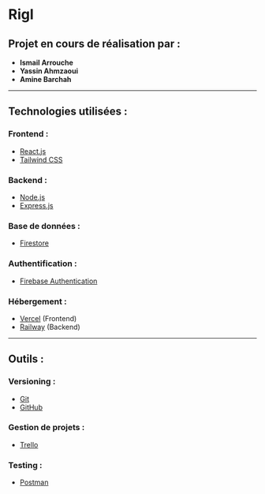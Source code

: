 # Rigl

## Projet en cours de réalisation par :
- **Ismail Arrouche**  
- **Yassin Ahmzaoui**  
- **Amine Barchah**  

---

## Technologies utilisées :  

### **Frontend :**  
- [React.js](https://reactjs.org/)  
- [Tailwind CSS](https://tailwindcss.com/)  

### **Backend :**  
- [Node.js](https://nodejs.org/)  
- [Express.js](https://expressjs.com/)  

### **Base de données :**  
- [Firestore](https://firebase.google.com/products/firestore)  

### **Authentification :**  
- [Firebase Authentication](https://firebase.google.com/products/auth)  

### **Hébergement :**  
- [Vercel](https://vercel.com/) (Frontend)  
- [Railway](https://railway.app/) (Backend)  

---

## Outils :  

### **Versioning :**  
- [Git](https://git-scm.com/)  
- [GitHub](https://github.com/)  

### **Gestion de projets :**  
- [Trello](https://trello.com/)  

### **Testing :**  
- [Postman](https://www.postman.com/)  
